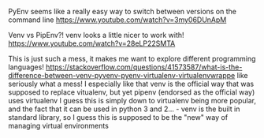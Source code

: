 PyEnv seems like a really easy way to switch between versions on the command line
	https://www.youtube.com/watch?v=3my06DUnApM

Venv vs PipEnv?!
	venv looks a little nicer to work with!
		https://www.youtube.com/watch?v=28eLP22SMTA

This is just such a mess, it makes me want to explore different programming languages!
	https://stackoverflow.com/questions/41573587/what-is-the-difference-between-venv-pyvenv-pyenv-virtualenv-virtualenvwrappe
	like seriously what a mess!
	I especially like that venv is the official way that was supposed to replace vitualenv, but yet pipenv (endorsed as the official way) uses virtualenv
		I guess this is simply down to virtualenv being more popular, and the fact that it can be used in python 3 and 2...
	- venv is the built in standard library, so I guess this is supposed to be the "new" way of managing virtual environments